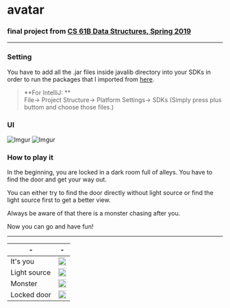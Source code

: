# avatar

### final project from [CS 61B Data Structures, Spring 2019](https://sp19.datastructur.es)

---

### Setting

You have to add all the .jar files inside javalib directory into your SDKs in order to run the packages that I imported from [here](https://introcs.cs.princeton.edu/java/stdlib/).

> **For IntelliJ: ** </br>
> File-> Project Structure-> Platform Settings-> SDKs
(Simply press plus buttom and choose those files.)

### UI

![Imgur](https://i.imgur.com/IMe4fvv.png)
![Imgur](https://i.imgur.com/AGx4I6a.png)

### How to play it

In the beginning, you are locked in a dark room full of alleys. You have to find the door and get your way out.
<br/>

You can either try to find the door directly without light source or find the light source first to get a better view.
<br/>

Always be aware of that there is a monster chasing after you.
<br/>

Now you can go and have fun!

---
| - | - |
| - | - |
| It's you | <img src="https://i.imgur.com/OoHA8x0.png" height="400%"> |
| Light source | <img src="https://i.imgur.com/K8z7zwp.png" height="400%"> |
| Monster | <img src="https://i.imgur.com/hciMCn4.png" height="400%"> |
| Locked door | <img src="https://i.imgur.com/lajty1o.png" height="400%"> |

